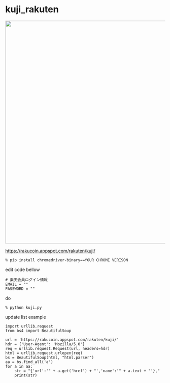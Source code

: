 # kuji_rakuten

<img width="700" src="https://user-images.githubusercontent.com/6063541/150980332-9f4f431b-7a61-4d89-9d16-8e4e919191a5.png">


https://rakucoin.appspot.com/rakuten/kuji/

```
% pip install chromedriver-binary==YOUR CHROME VERISON
```

edit code bellow

```
# 楽天会員ログイン情報
EMAIL = ""
PASSWORD = ""
```

do

```
% python kuji.py
```

update list example

```
import urllib.request
from bs4 import BeautifulSoup

url = 'https://rakucoin.appspot.com/rakuten/kuji/'
hdr = {'User-Agent': 'Mozilla/5.0'}
req = urllib.request.Request(url, headers=hdr)
html = urllib.request.urlopen(req)
bs = BeautifulSoup(html, "html.parser")
aa = bs.find_all('a')
for a in aa:
    str = "{'url':'" + a.get('href') + "','name':'" + a.text + "'},"
    print(str)

```
